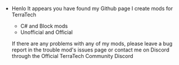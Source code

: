 - Henlo
 It appears you have found my Github page
 I create mods for TerraTech
  - C# and Block mods
  - Unofficial and Official
  
  If there are any problems with any of my mods, please leave a bug report in the trouble mod's issues page 
   or contact me on Discord through the Official TerraTech Community Discord
